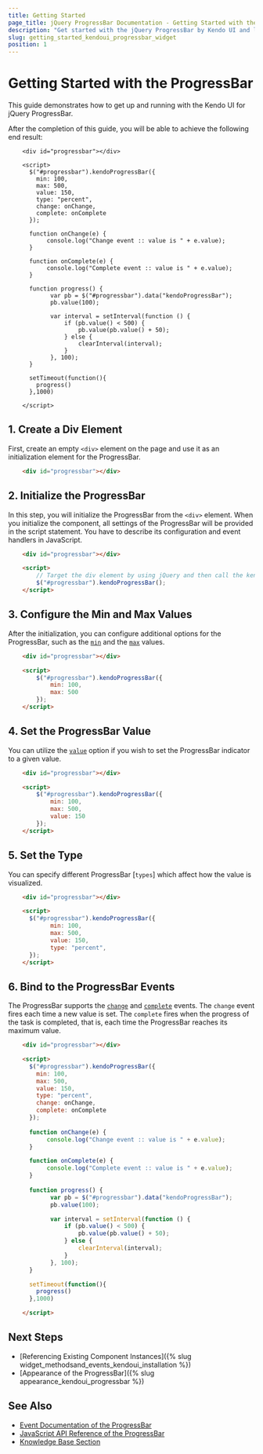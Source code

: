 ```yaml
---
title: Getting Started
page_title: jQuery ProgressBar Documentation - Getting Started with the ProgressBar
description: "Get started with the jQuery ProgressBar by Kendo UI and learn how to create, initialize, and enable the component."
slug: getting_started_kendoui_progressbar_widget
position: 1
---
```


# Getting Started with the ProgressBar

This guide demonstrates how to get up and running with the Kendo UI for jQuery ProgressBar.

After the completion of this guide, you will be able to achieve the following end result:

```dojo
	<div id="progressbar"></div>

    <script>
      $("#progressbar").kendoProgressBar({
        min: 100,
        max: 500,
        value: 150,
        type: "percent",  
        change: onChange,
        complete: onComplete
      });
      
      function onChange(e) {
           console.log("Change event :: value is " + e.value);
      }

      function onComplete(e) {
           console.log("Complete event :: value is " + e.value);
      }
     
      function progress() {
            var pb = $("#progressbar").data("kendoProgressBar");
            pb.value(100);

            var interval = setInterval(function () {
                if (pb.value() < 500) {
                    pb.value(pb.value() + 50);
                } else {
                    clearInterval(interval);
                }
            }, 100);
      }

      setTimeout(function(){
        progress()
      },1000)

    </script>
```

## 1. Create a Div Element

First, create an empty `<div>` element on the page and use it as an initialization element for the ProgressBar.

```html
    <div id="progressbar"></div>
```

## 2. Initialize the ProgressBar

In this step, you will initialize the ProgressBar from the `<div>` element. When you initialize the component, all settings of the ProgressBar will be provided in the script statement. You have to describe its configuration and event handlers in JavaScript.

```html
    <div id="progressbar"></div>

    <script>
        // Target the div element by using jQuery and then call the kendoProgressBar() method.
        $("#progressbar").kendoProgressBar();
    </script>
```

## 3. Configure the Min and Max Values

After the initialization, you can configure additional options for the ProgressBar, such as the [`min`](/api/javascript/ui/progressbar/configuration/min) and the [`max`](/api/javascript/ui/progressbar/configuration/max) values.
 
```html
    <div id="progressbar"></div>

    <script> 
        $("#progressbar").kendoProgressBar({
            min: 100,
            max: 500
        });
    </script>
```

## 4. Set the ProgressBar Value

You can utilize the [`value`](/api/javascript/ui/progressbar/configuration/value) option if you wish to set the ProgressBar indicator to a given value.

```html
    <div id="progressbar"></div>

    <script> 
        $("#progressbar").kendoProgressBar({
            min: 100,
            max: 500,
            value: 150
        });
    </script>
```

## 5. Set the Type

You can specify different ProgressBar [`types`] which affect how the value is visualized.

```html
    <div id="progressbar"></div>

    <script>
      $("#progressbar").kendoProgressBar({
            min: 100,
            max: 500,
            value: 150,
            type: "percent",  
      });
    </script>
```

## 6. Bind to the ProgressBar Events

The ProgressBar supports the [`change`](/api/javascript/ui/progressbar/events/change) and [`complete`](/api/javascript/ui/progressbar/events/complete) events. The `change` event fires each time a new value is set. The `complete` fires when the progress of the task is completed, that is, each time the ProgressBar reaches its maximum value.
 
```html
    <div id="progressbar"></div>

    <script>
      $("#progressbar").kendoProgressBar({
        min: 100,
        max: 500,
        value: 150,
        type: "percent",  
        change: onChange,
        complete: onComplete
      });
      
      function onChange(e) {
           console.log("Change event :: value is " + e.value);
      }

      function onComplete(e) {
           console.log("Complete event :: value is " + e.value);
      }
     
      function progress() {
            var pb = $("#progressbar").data("kendoProgressBar");
            pb.value(100);

            var interval = setInterval(function () {
                if (pb.value() < 500) {
                    pb.value(pb.value() + 50);
                } else {
                    clearInterval(interval);
                }
            }, 100);
      }

      setTimeout(function(){
        progress()
      },1000)

    </script>
```

## Next Steps

* [Referencing Existing Component Instances]({% slug widget_methodsand_events_kendoui_installation %})
* [Appearance of the ProgressBar]({% slug appearance_kendoui_progressbar %})

## See Also

* [Event Documentation of the ProgressBar](/api/javascript/ui/progressbar#events)
* [JavaScript API Reference of the ProgressBar](/api/javascript/ui/progressbar)
* [Knowledge Base Section](/knowledge-base)


